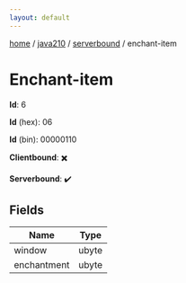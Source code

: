```yaml
---
layout: default
---
```


[home](/)  /  [java210](/protocol/java210)  /  [serverbound](/protocol/java210/serverbound)  /  enchant-item

# Enchant-item

**Id**: 6

**Id** (hex): 06

**Id** (bin): 00000110

**Clientbound**: ✖️

**Serverbound**: ✔️

## Fields

Name | Type
---|---
window | ubyte
enchantment | ubyte

